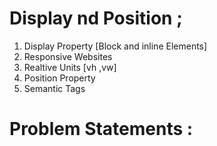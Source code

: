 # Display nd Position ;

1. Display Property [Block and inline Elements]
2. Responsive Websites
3. Realtive Units [vh ,vw]
4. Position Property
5. Semantic Tags

# Problem Statements :
